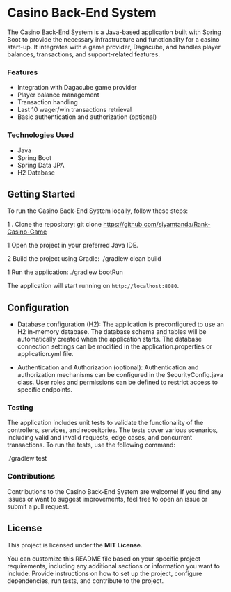 # Casino Back-End System
The Casino Back-End System is a Java-based application built with Spring Boot to provide the necessary infrastructure and functionality for a casino start-up. It integrates with a game provider, Dagacube, and handles player balances, transactions, and support-related features.

### Features
* Integration with Dagacube game provider
* Player balance management
* Transaction handling
* Last 10 wager/win transactions retrieval
* Basic authentication and authorization (optional)

### Technologies Used

* Java
* Spring Boot
* Spring Data JPA
* H2 Database

## Getting Started

To run the Casino Back-End System locally, follow these steps:

1 . Clone the repository: git clone https://github.com/siyamtanda/Rank-Casino-Game

1 Open the project in your preferred Java IDE.

2 Build the project using Gradle: ./gradlew clean build

1 Run the application: ./gradlew bootRun

The application will start running on `http://localhost:8080`.

## Configuration

* Database configuration (H2): The application is preconfigured to use an H2 in-memory database. The database schema and tables will be automatically created when the application starts. The database connection settings can be modified in the application.properties or application.yml file.

* Authentication and Authorization (optional): Authentication and authorization mechanisms can be configured in the SecurityConfig.java class. User roles and permissions can be defined to restrict access to specific endpoints.

### Testing

The application includes unit tests to validate the functionality of the controllers, services, and repositories. The tests cover various scenarios, including valid and invalid requests, edge cases, and concurrent transactions. To run the tests, use the following command:

./gradlew test

### Contributions

Contributions to the Casino Back-End System are welcome! If you find any issues or want to suggest improvements, feel free to open an issue or submit a pull request.

## License

This project is licensed under the **MIT License**.

You can customize this README file based on your specific project requirements, including any additional sections or information you want to include. Provide instructions on how to set up the project, configure dependencies, run tests, and contribute to the project.

